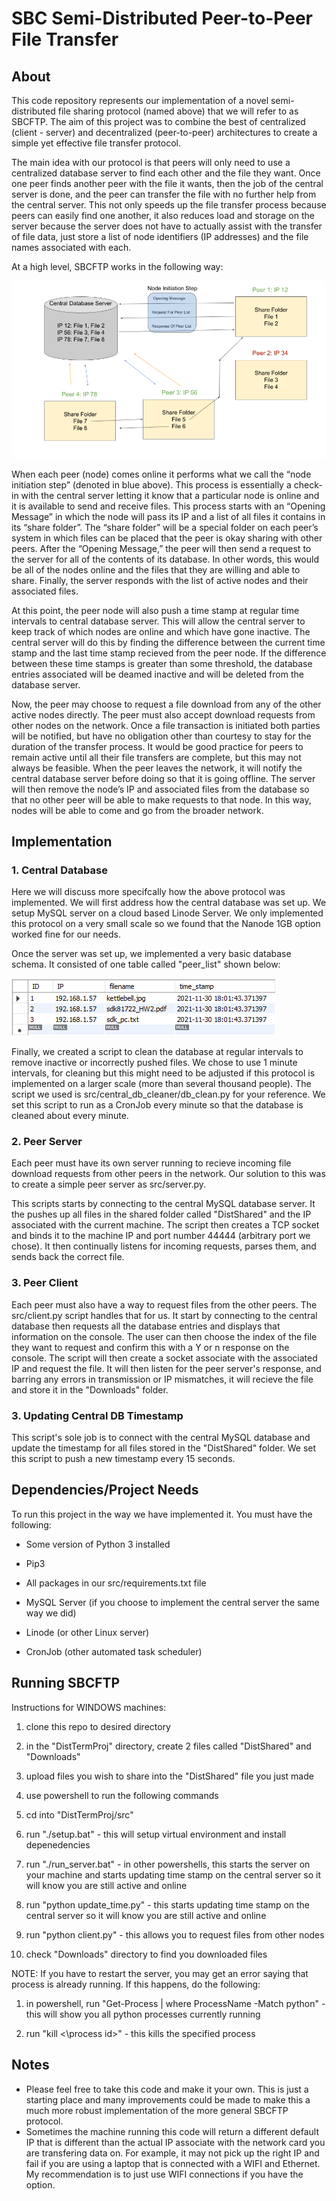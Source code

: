 # SBC Semi-Distributed Peer-to-Peer File Transfer

## About 

This code repository represents our implementation of a novel semi-distributed file sharing protocol (named above) that we will refer to as SBCFTP. The aim of this project was to combine the best of centralized (client - server) and decentralized (peer-to-peer) architectures to create a simple yet effective file transfer protocol. 

The main idea with our protocol is that peers will only need to use a centralized database server to find each other and the file they want. Once one peer finds another peer with the file it wants, then the job of the central server is done, and the peer can transfer the file with no further help from the central server. This not only speeds up the file transfer process because peers can easily find one another, it also reduces load and storage on the server because the server does not have to actually assist with the transfer of file data, just store a list of node identifiers (IP addresses) and the file names associated with each. 

At a high level, SBCFTP works in the following way:

![plot](./pics/Protocol_Diagram.png)

When each peer (node) comes online it performs what we call the “node initiation step” (denoted in blue above). This process is essentially a check-in with the central server letting it know that a particular node is online and it is available to send and receive files. This process starts with an “Opening Message” in which the node will pass its IP and a list of all files it contains in its “share folder”. The “share folder” will be a special folder on each peer’s system in which files can be placed that the peer is okay sharing with other peers. After the “Opening Message,” the peer will then send a request to the server for all of the contents of its database. In other words, this would be all of the nodes online and the files that they are willing and able to share. Finally, the server responds with the list of active nodes and their associated files. 

At this point, the peer node will also push a time stamp at regular time intervals to central database server. This will allow the central server to keep track of which nodes are online and which have gone inactive. The central server will do this by finding the difference between the current time stamp and the last time stamp recieved from the peer node. If the difference between these time stamps is greater than some threshold, the database entries associated will be deamed inactive and will be deleted from the database server. 

Now, the peer may choose to request a file download from any of the other active nodes directly. The peer must also accept download requests from other nodes on the network. Once a file transaction is initiated both parties will be notified, but have no obligation other than courtesy to stay for the duration of the transfer process. It would be good practice for peers to remain active until all their file transfers are complete, but this may not always be feasible. When the peer leaves the network, it will notify the central database server before doing so that it is going offline. The server will then remove the node’s IP and associated files from the database so that no other peer will be able to make requests to that node. In this way, nodes will be able to come and go from the broader network.


## Implementation

### 1. Central Database

Here we will discuss more specifcally how the above protocol was implemented. We will first address how the central database was set up. We setup MySQL server on a cloud based Linode Server. We only implemented this protocol on a very small scale so we found that the Nanode 1GB option worked fine for our needs. 

Once the server was set up, we implemented a very basic database schema. It consisted of one table called "peer_list" shown below: 

![plot](./pics/schema.png)

Finally, we created a script to clean the database at regular intervals to remove inactive or incorrectly pushed files. We chose to use 1 minute intervals, for cleaning but this might need to be adjusted if this protocol is implemented on a larger scale (more than several thousand people). The script we used is src/central_db_cleaner/db_clean.py for your reference. We set this script to run as a CronJob every minute so that the database is cleaned about every minute. 

### 2. Peer Server

Each peer must have its own server running to recieve incoming file download requests from other peers in the network. Our solution to this was to create a simple peer server as src/server.py. 

This scripts starts by connecting to the central MySQL database server. It the pushes up all files in the shared folder called "DistShared" and the IP associated with the current machine. The script then creates a TCP socket and binds it to the machine IP and port number 44444 (arbitrary port we chose). It then continually listens for incoming requests, parses them, and sends back the correct file. 

### 3. Peer Client 

Each peer must also have a way to request files from the other peers. The src/client.py script handles that for us. It start by connecting to the central database then requests all the database entries and displays that information on the console. The user can then choose the index of the file they want to request and confirm this with a Y or n response on the console. The script will then create a socket associate with the associated IP and request the file. It will then listen for the peer server's response, and barring any errors in transmission or IP mismatches, it will recieve the file and store it in the "Downloads" folder. 

### 3. Updating Central DB Timestamp

This script's sole job is to connect with the central MySQL database and update the timestamp for all files stored in the "DistShared" folder. We set this script to push a new timestamp every 15 seconds. 

## Dependencies/Project Needs

To run this project in the way we have implemented it. You must have the following:

* Some version of Python 3 installed

* Pip3

* All packages in our src/requirements.txt file

* MySQL Server (if you choose to implement the central server the same way we did)

* Linode (or other Linux server)

* CronJob (other automated task scheduler)

## Running SBCFTP

Instructions for WINDOWS machines:

1. clone this repo to desired directory

2. in the "DistTermProj" directory, create 2 files called "DistShared" and "Downloads"

3. upload files you wish to share into the "DistShared" file you just made 

4. use powershell to run the following commands

5. cd into "DistTermProj/src"

6. run "./setup.bat" - this will setup virtual environment and install depenedencies

7. run "./run_server.bat" - in other powershells, this starts the server on your machine and starts updating time stamp on the central server so it will know you are still active and online

8. run "python update_time.py" - this starts updating time stamp on the central server so it will know you are still active and online

9. run "python client.py" - this allows you to request files from other nodes 

10. check "Downloads" directory to find you downloaded files 


NOTE: If you have to restart the server, you may get an error saying that process is already running. If this happens, do the following:

1. in powershell, run "Get-Process | where ProcessName -Match python" - this will show you all python processes currently running

2. run "kill <\process id>" - this kills the specified process


## Notes

* Please feel free to take this code and make it your own. This is just a starting place and many improvements could be made to make this a much more robust implementation of the more general SBCFTP protocol. 
* Sometimes the machine running this code will return a different default IP that is different than the actual IP associate with the network card you are transfering data on. For example, it may not pick up the right IP and fail if you are using a laptop that is connected with a WIFI and Ethernet. My recommendation is to just use WIFI connections if you have the option. 
